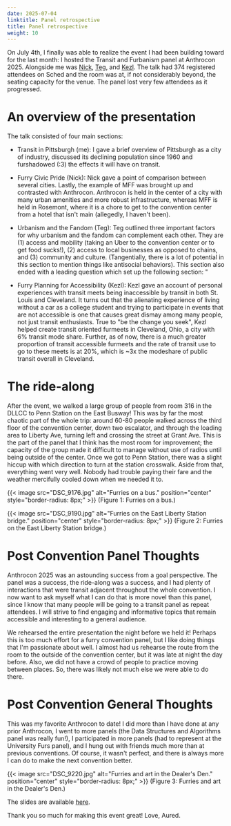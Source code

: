 ```yaml
---
date: 2025-07-04
linktitle: Panel retrospective
title: Panel retrospective
weight: 10
---
```

On July 4th, I finally was able to realize the event I had been building
toward for the last month: I hosted the Transit and Furbanism panel at 
Anthrocon 2025. Alongside me was [Nick](https://wah.blue), [Teg](https://tegfox.blue/),
and [Kezl](https://www.youtube.com/channel/UCsc_Lpk6dva2Lk4zSBWeuLA). 
The talk had 374 registered attendees on Sched and the room was at, if 
not considerably beyond, the seating capacity for the venue. The panel 
lost very few attendees as it progressed.

# An overview of the presentation
The talk consisted of four main sections:
+ Transit in Pittsburgh (me): I gave a brief overview of Pittsburgh as a city
of industry, discussed its declining population since 1960 and furshadowed (:3) the 
effects it will have on transit.  

+ Furry Civic Pride (Nick): Nick gave a point of comparison between several cities.
Lastly, the example of MFF was brought up and contrasted with Anthrocon. Anthrocon 
is held in the center of a city with many urban amenities and more robust infrastructure, 
whereas MFF is held in Rosemont, where it is a chore to get to the convention center from 
a hotel that isn't main (allegedly, I haven't been).

+ Urbanism and the Fandom (Teg): Teg outlined three important factors for why urbanism
and the fandom can complement each other. They are (1) access and mobility (taking an Uber 
to the convention center or to get food sucks!), (2) access to local businesses as opposed to chains, 
and (3) community and culture. (Tangentially, there is a lot of potential in this section to 
mention things like antisocial behaviors). This section also ended with a leading question 
which set up the following section: "

+ Furry Planning for Accessibility (Kezl):
Kezl gave an account of personal experiences with transit meets being inaccessible
by transit in both St. Louis and Cleveland. It turns out that the alienating experience 
of living without a car as a college student and trying to participate in events that are
not accessible is one that causes great dismay among many people, not just transit 
enthusiasts. True to "be the change you seek", Kezl helped create transit oriented furmeets
in Cleveland, Ohio, a city with 6% transit mode share. Further, as of now, there is a much
greater proportion of transit accessible furmeets and the rate of transit use to go to these
meets is at 20%, which is ~3x the modeshare of public transit overall in Cleveland.

# The ride-along
After the event, we walked a large group of people from room 316 in the DLLCC 
to Penn Station on the East Busway! This was by far the most chaotic part of 
the whole trip: around 60-80 people walked across the third floor of the
convention center, down two escalator, and through the loading area to Liberty 
Ave, turning left and crossing the street at Grant Ave. This is the part of the 
panel that I think has the most room for improvement; the capacity of the group
made it difficult to manage without use of radios until being outside of the center.
Once we got to Penn Station, there was a slight hiccup with which direction to turn 
at the station crosswalk. Aside from that, everything went very well. Nobody had
trouble paying their fare and the weather mercifully cooled down when we needed it to.

{{< image src="DSC_9176.jpg" alt="Furries on a bus." position="center" style="border-radius: 8px;" >}}
(Figure 1: Furries on a bus.)

{{< image src="DSC_9190.jpg" alt="Furries on the East Liberty Station bridge." position="center" style="border-radius: 8px;" >}}
(Figure 2: Furries on the East Liberty Station bridge.)

# Post Convention Panel Thoughts
Anthrocon 2025 was an astounding success from a goal perspective. The panel was 
a success, the ride-along was a success, and I had plenty of interactions that were 
transit adjacent throughout the whole convention. I now want to ask myself what I
can do that is more novel than this panel, since I know that many people will be 
going to a transit panel as repeat attendees. I will strive to find engaging and
informative topics that remain accessible and interesting to a general audience. 

We rehearsed the entire presentation the night before we held it! Perhaps this is too 
much effort for a furry convention panel, but I like doing things that I'm passionate about 
well. I almost had us rehearse the route from the room to the outside of the convention
center, but it was late at night the day before. Also, we did not have a crowd of people
to practice moving between places. So, there was likely not much else we were able to do there. 

# Post Convention General Thoughts
This was my favorite Anthrocon to date! I did more than I have done at any prior 
Anthrocon, I went to more panels (the Data Structures and Algorithms panel was really
fun!), I participated in more panels (had to represent at the University Furs panel),
and I hung out with friends much more than at previous conventions. Of course, it wasn't
perfect, and there is always more I can do to make the next convention better. 

{{< image src="DSC_9220.jpg" alt="Furries and art in the Dealer's Den." position="center" style="border-radius: 8px;" >}}
(Figure 3: Furries and art in the Dealer's Den.)

The slides are available 
[here](https://docs.google.com/presentation/d/1WWbVqiSoXtBE27_TK6vj2-g4kAZ39SQXCstuZe2RNt4/edit?usp=sharing).

Thank you so much for making this event great!
Love, Aured.

